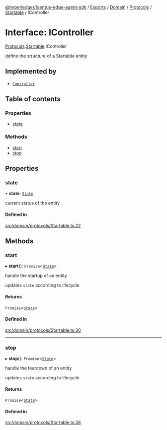 [@hyperledger/identus-edge-agent-sdk](../README.md) / [Exports](../modules.md) / [Domain](../modules/Domain.md) / [Protocols](../modules/Domain.Protocols.md) / [Startable](../modules/Domain.Protocols.Startable.md) / IController

# Interface: IController

[Protocols](../modules/Domain.Protocols.md).[Startable](../modules/Domain.Protocols.Startable.md).IController

define the structure of a Startable entity

## Implemented by

- [`Controller`](../classes/Domain.Protocols.Startable.Controller.md)

## Table of contents

### Properties

- [state](Domain.Protocols.Startable.IController.md#state)

### Methods

- [start](Domain.Protocols.Startable.IController.md#start)
- [stop](Domain.Protocols.Startable.IController.md#stop)

## Properties

### state

• **state**: [`State`](../enums/Domain.Protocols.Startable.State.md)

current status of the entity

#### Defined in

[src/domain/protocols/Startable.ts:22](https://github.com/hyperledger/identus-edge-agent-sdk-ts/blob/f2306959fcea168d196649eedb6a342635865544/src/domain/protocols/Startable.ts#L22)

## Methods

### start

▸ **start**(): `Promise`\<[`State`](../enums/Domain.Protocols.Startable.State.md)\>

handle the startup of an entity

updates `state` according to lifecycle

#### Returns

`Promise`\<[`State`](../enums/Domain.Protocols.Startable.State.md)\>

#### Defined in

[src/domain/protocols/Startable.ts:30](https://github.com/hyperledger/identus-edge-agent-sdk-ts/blob/f2306959fcea168d196649eedb6a342635865544/src/domain/protocols/Startable.ts#L30)

___

### stop

▸ **stop**(): `Promise`\<[`State`](../enums/Domain.Protocols.Startable.State.md)\>

handle the teardown of an entity

updates `state` according to lifecycle

#### Returns

`Promise`\<[`State`](../enums/Domain.Protocols.Startable.State.md)\>

#### Defined in

[src/domain/protocols/Startable.ts:38](https://github.com/hyperledger/identus-edge-agent-sdk-ts/blob/f2306959fcea168d196649eedb6a342635865544/src/domain/protocols/Startable.ts#L38)

